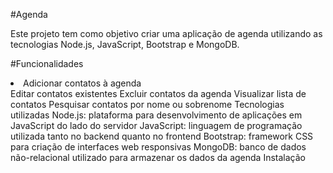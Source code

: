 #Agenda
<p>Este projeto tem como objetivo criar uma aplicação de agenda utilizando as tecnologias Node.js, JavaScript, Bootstrap e MongoDB.

#Funcionalidades
<li>Adicionar contatos à agenda</li>
Editar contatos existentes
Excluir contatos da agenda
Visualizar lista de contatos
Pesquisar contatos por nome ou sobrenome
Tecnologias utilizadas
Node.js: plataforma para desenvolvimento de aplicações em JavaScript do lado do servidor
JavaScript: linguagem de programação utilizada tanto no backend quanto no frontend
Bootstrap: framework CSS para criação de interfaces web responsivas
MongoDB: banco de dados não-relacional utilizado para armazenar os dados da agenda
Instalação
